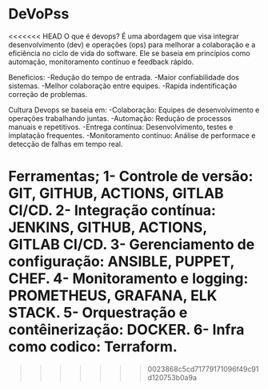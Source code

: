 # DeVoPss
<<<<<<< HEAD
O que é devops?
É uma abordagem que visa integrar desenvolvimento (dev) e operações (ops) para melhorar a colaboração e a eficiência no ciclo de vida do software. Ele se baseia em princípios como automação, monitoramento contínuo e feedback rápido.

Beneficios:
-Redução do tempo de entrada.
-Maior confiabilidade dos sistemas.
-Melhor colaboração entre equipes.
-Rapida indentificação correção de problemas.

Cultura Devops se baseia em:
-Colaboração: Equipes de desenvolvimento e operações trabalhando juntas.
-Automação: Redução de processos manuais e repetitivos.
-Entrega contínua: Desenvolvimento, testes e implatação frequentes.
-Monitoramento contínuo: Análise de performace e detecção de falhas em tempo real.

Ferramentas;
1- Controle de versão: GIT, GITHUB, ACTIONS, GITLAB CI/CD.
2- Integração contínua: JENKINS, GITHUB, ACTIONS, GITLAB CI/CD.
3- Gerenciamento de configuração: ANSIBLE, PUPPET, CHEF.
4- Monitoramento e logging: PROMETHEUS, GRAFANA, ELK STACK.
5- Orquestração e contêinerização: DOCKER.
6- Infra como codico: Terraform.
=======
>>>>>>> 0023868c5cd71779171096f49c91d120753b0a9a
